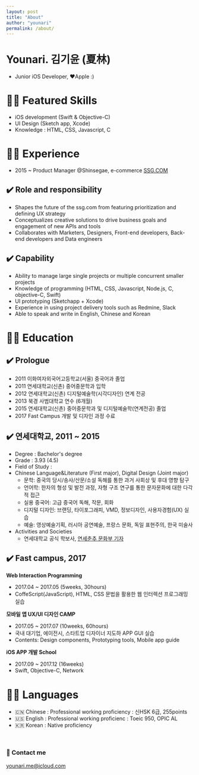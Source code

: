 ```yaml
---
layout: post
title: "About"
author: "younari"
permalink: /about/
---
```


# Younari. 김기윤 (夏林)

- Junior iOS Developer, ♥️Apple :) <br>


# 👌🏻 Featured Skills
- iOS development (Swift & Objective-C)
- UI Design (Sketch app, Xcode)
- Knowledge : HTML, CSS, Javascript, C

# 👌🏻 Experience
- 2015 ~ Product Manager @Shinsegae, e-commerce [SSG.COM](http://www.ssg.com) 

## ✔️ Role and responsibility
- Shapes the future of the ssg.com from featuring prioritization and defining UX strategy
- Conceptualizes creative solutions to drive business goals and engagement of new APIs and tools
- Collaborates with Marketers, Designers, Front-end developers, Back-end developers and Data engineers

## ✔️ Capability
- Ability to manage large single projects or multiple concurrent smaller projects
- Knowledge of programming (HTML, CSS, Javascript, Node.js, C, objective-C, Swift)
- UI prototyping (Sketchapp + Xcode)
- Experience in using project delivery tools such as Redmine, Slack
- Able to speak and write in English, Chinese and Korean


# 👌🏻 Education
## ✔️ Prologue
- 2011 이화여자외국어고등학교(서울) 중국어과 졸업
- 2011 연세대학교(신촌) 중어중문학과 입학
- 2012 연세대학교(신촌) 디지털예술학(시각디자인) 연계 전공
- 2013 북경 사범대학교 연수 (6개월)
- 2015 연세대학교(신촌) 중어중문학과 및 디지털예술학(연계전공) 졸업
- 2017 Fast Campus 개발 및 디자인 과정 수료

## ✔️ 연세대학교, 2011 ~ 2015
- Degree : Bachelor's degree
- Grade : 3.93 (4.5)
- Field of Study : 
- Chinese Language&Literature (First major), Digital Design (Joint major)
   - 문학: 중국의 당시/송사/산문/소설 독해를 통한 과거 사회상 및 후대 영향 탐구
   - 언어학: 한자의 형성 및 발전 과정, 자형 구조 연구를 통한 문자문화에 대한 다각적 접근
   - 실용 중국어: 고급 중국어 독해, 작문, 회화
   - 디지털 디자인: 브랜딩, 타이포그래피, VMD, 정보디자인, 사용자경험(UX) 실습
   - 예술: 영상예술기획, 러시아 공연예술, 프랑스 문화, 독일 표현주의, 한국 미술사
- Activities and Societies
   - 연세대학교 공식 학보사, [연세춘추 문화부 기자](http://chunchu.yonsei.ac.kr) 

## ✔️ Fast campus, 2017
**Web Interaction Programming**
- 2017.04 ~ 2017.05 (5weeks, 30hours) 
- CoffeScript(JavaScript), HTML, CSS 문법을 활용한 웹 인터렉션 프로그래밍 실습

**모바일 앱 UX/UI 디자인 CAMP**
- 2017.05 ~ 2017.07 (10weeks, 60hours)
- 국내 대기업, 에이전시, 스타트업 디자이너 지도하 APP GUI 실습 <br>
- Contents: Design components, Prototyping tools, Mobile app guide 

**iOS APP 개발 School**
- 2017.09 ~ 2017.12 (16weeks)
- Swift, Objective-C, Network
   

# 👌🏻 Languages
- 🇨🇳 Chinese : Professional working proficiency : 신HSK 6급, 255points
- 🇺🇸 English : Professional working proficienc : Toeic 950, OPIC AL
- 🇰🇷 Korean : Native proficiency

<br>

### 💌 Contact me

[younari.me@icloud.com](mailto:younari.me@icloud.com)
